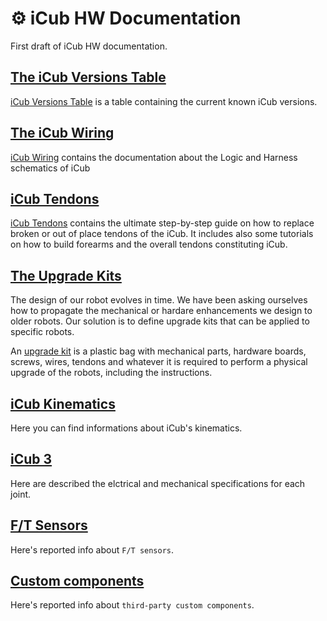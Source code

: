 # ⚙ iCub HW Documentation
First draft of iCub HW documentation.

## [The iCub Versions Table](./icub_versions/index.md)
[iCub Versions Table](./icub_versions/index.md) is a table containing the current known iCub versions.

## [The iCub Wiring](./icub_wiring/index.md)
[iCub Wiring](./icub_wiring/index.md) contains the documentation about the Logic and Harness schematics of iCub 

## [iCub Tendons](./icub_tendons/index.md)
[iCub Tendons](./icub_tendons/index.md) contains the ultimate step-by-step guide on how to replace broken or out of place tendons of the iCub. It includes also some tutorials on how to build forearms and the overall tendons constituting iCub.

## [The Upgrade Kits](./upgrade_kits/index.md)
The design of our robot evolves in time. We have been asking ourselves how to propagate the mechanical or hardare enhancements we design to older robots. Our solution is to define upgrade kits that can be applied to specific robots. 

An [upgrade kit](./upgrade_kits/index.md) is a plastic bag with mechanical parts, hardware boards, screws, wires, tendons and whatever it is required to perform a physical upgrade of the robots, including the instructions.

## [iCub Kinematics](./icub_kinematics/index.md)
Here you can find informations about iCub's kinematics.

## [iCub 3](./icub3/icub3-joints.md)
Here are described the elctrical and mechanical specifications for each joint.

## [F/T Sensors](./ft_sensors/ft_sensors.md)
Here's reported info about `F/T sensors`.

## [Custom components](./custom_components/custom_components.md)
Here's reported info about `third-party custom components`.